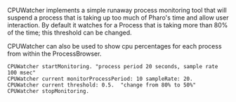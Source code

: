 CPUWatcher implements a simple runaway process monitoring toolthat will suspend a process that is taking up too much of Pharo'stime and allow user interaction. By default it watches for a Process thatis taking more than 80% of the time; this threshold can be changed.CPUWatcher can also be used to show cpu percentages for each process from within the ProcessBrowser.	CPUWatcher startMonitoring.	"process period 20 seconds, sample rate 100 msec"	CPUWatcher current monitorProcessPeriod: 10 sampleRate: 20.	CPUWatcher current threshold: 0.5.	"change from 80% to 50%"	CPUWatcher stopMonitoring.